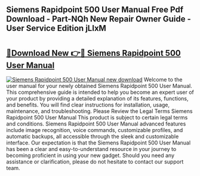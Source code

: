 ## Siemens Rapidpoint 500 User Manual Free Pdf Download - Part-NQh New Repair Owner Guide - User Service Edition jLIxM

# <h2><a href="http://bc57940.oget.top/?id=Siemens+Rapidpoint+500+User+Manual">🔗Download New 👉🔴 Siemens Rapidpoint 500 User Manual</a></h2>

[![Siemens Rapidpoint 500 User Manual new download](https://i.imgur.com/5g1atiW.png)](http://bc57940.oget.top/?id=Siemens+Rapidpoint+500+User+Manual)
Welcome to the user manual for your newly obtained Siemens Rapidpoint 500 User Manual. This comprehensive guide is intended to help you become an expert user of your product by providing a detailed explanation of its features, functions, and benefits. You will find clear instructions for installation, usage, maintenance, and troubleshooting. Please Review the Legal Terms Siemens Rapidpoint 500 User Manual This product is subject to certain legal terms and conditions. Siemens Rapidpoint 500 User Manual advanced features include image recognition, voice commands, customizable profiles, and automatic backups, all accessible through the sleek and customizable interface. Our expectation is that the Siemens Rapidpoint 500 User Manual has been a clear and easy-to-understand resource in your journey to becoming proficient in using your new gadget. Should you need any assistance or clarification, please do not hesitate to contact our support team.
